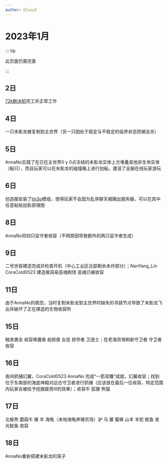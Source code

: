 ```yaml
---
author: Glucy2
---
```

# 2023年1月

::: tip

此页面仍需完善

:::

## 2日

[72k刷冰机](../../../指南/机器/72k刷冰机)完工并正常工作

## 4日

一只末影龙被复制到主世界（另一只因处于稳定与不稳定的临界状态而被击杀）

## 5日

AnnaNo实践了在已在主世界0 y 0点冻结的末影龙实体上方堆叠其他非生命实体（船只），而且玩家可以在末影龙的碰撞箱上进行划船。邀请了全服在线玩家游玩

## 6日

创造服安装了[tin3o](//github.com/charassss/tin3o)模组，使得玩家不会因为乱序聊天被踢出服务器，可以在其中任意粘贴投影原理图

## 8日

AnnaNo将四只监守者收容（不明原因导致额外的两只监守者生成）

## 9日

二号世吞建造完成并检查开机（中心工业区北部剩余未炸部分）；NanYang_Lin CoraCold0523 建造极简易恶魂刷怪 恶魂已被收容 

## 11日

由于AnnaNo的疏忽，当时复制末影龙到主世界时缺失的寻路节点导致了末影龙飞出并破坏了正在建造的生物收容所

## 15日

触发袭击 收容唤魔者 劫掠兽 女巫 掠夺者 卫道士；在老海货塔刷新守卫者 守卫者收容

## 16日

夜间抓捕幻翼，CoraCold0523 AnnaNo 完成“一箭双雕”成就，幻翼收容；找到位于东南部的海底神殿对远古守卫者进行抓捕（应该放在最后一位收容，特定范围内玩家会被给予挖掘疲劳III的效果）；收容牛 狐狸 熊猫

## 17日 

北极熊 蘑菇牛 猪 羊 海龟（末地海龟养殖农场）驴 马 骡 蜜蜂 山羊 羊驼 鱿鱼 发光鱿鱼 收容

## 18日 

AnnaNo重新搭建末影龙的笼子



